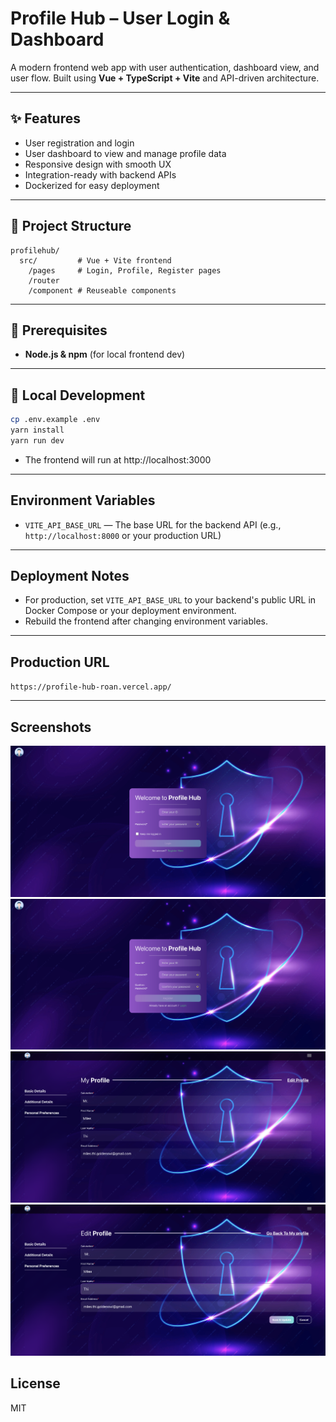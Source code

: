 # Profile Hub – User Login & Dashboard

A modern frontend web app with user authentication, dashboard view, and user flow. Built using **Vue + TypeScript + Vite** and API-driven architecture.

---

## ✨ Features

- User registration and login
- User dashboard to view and manage profile data
- Responsive design with smooth UX
- Integration-ready with backend APIs
- Dockerized for easy deployment

---

## 📁 Project Structure

```
profilehub/
  src/         # Vue + Vite frontend
    /pages     # Login, Profile, Register pages
    /router
    /component # Reuseable components
```

---

## 🧰 Prerequisites

- **Node.js & npm** (for local frontend dev)

---

## 🚀 Local Development

```bash
cp .env.example .env
yarn install
yarn run dev
```

- The frontend will run at http://localhost:3000

---

## Environment Variables

- `VITE_API_BASE_URL` — The base URL for the backend API (e.g., `http://localhost:8000` or your production URL)

---

## Deployment Notes

- For production, set `VITE_API_BASE_URL` to your backend's public URL in Docker Compose or your deployment environment.
- Rebuild the frontend after changing environment variables.

---

## Production URL

`https://profile-hub-roan.vercel.app/`

---

## Screenshots

![Login](demo1.png)
![Register](demo2.png)
![Profile](demo3.png)
![Edit Profile](demo4.png)

## License

MIT
